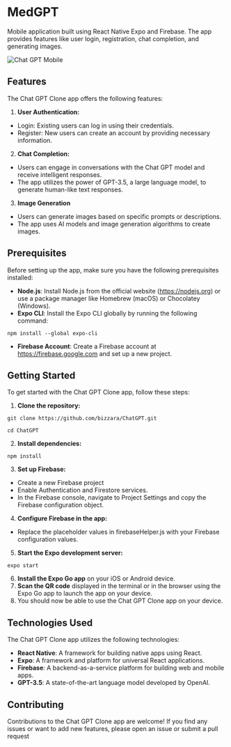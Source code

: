 # MedGPT

Mobile application built using React Native Expo and Firebase. The app provides features like user login, registration, chat completion, and generating images.

![Chat GPT Mobile](https://i.ibb.co/RcNyyT6/chatgpt.png)

## Features

The Chat GPT Clone app offers the following features:

1. **User Authentication:**

-   Login: Existing users can log in using their credentials.
-   Register: New users can create an account by providing necessary information.

2. **Chat Completion:**

-   Users can engage in conversations with the Chat GPT model and receive intelligent responses.
-   The app utilizes the power of GPT-3.5, a large language model, to generate human-like text responses.

3. **Image Generation**

-   Users can generate images based on specific prompts or descriptions.
-   The app uses AI models and image generation algorithms to create images.

## Prerequisites

Before setting up the app, make sure you have the following prerequisites installed:

-   **Node.js**: Install Node.js from the official website (https://nodejs.org) or use a package manager like Homebrew (macOS) or Chocolatey (Windows).
-   **Expo CLI**: Install the Expo CLI globally by running the following command:

```shell
npm install --global expo-cli

```

-   **Firebase Account**: Create a Firebase account at https://firebase.google.com and set up a new project.

## Getting Started

To get started with the Chat GPT Clone app, follow these steps:

1. **Clone the repository:**

```shell
git clone https://github.com/bizzara/ChatGPT.git

cd ChatGPT
```

2. **Install dependencies:**

```shell
npm install
```

3. **Set up Firebase:**

-   Create a new Firebase project
-   Enable Authentication and Firestore services.
-   In the Firebase console, navigate to Project Settings and copy the Firebase configuration object.

4. **Configure Firebase in the app:**

-   Replace the placeholder values in firebaseHelper.js with your Firebase configuration values.

5. **Start the Expo development server:**

```shell
expo start
```

6. **Install the Expo Go app** on your iOS or Android device.
7. **Scan the QR code** displayed in the terminal or in the browser using the Expo Go app to launch the app on your device.
8. You should now be able to use the Chat GPT Clone app on your device.

## Technologies Used

The Chat GPT Clone app utilizes the following technologies:

-   **React Native**: A framework for building native apps using React.
-   **Expo**: A framework and platform for universal React applications.
-   **Firebase**: A backend-as-a-service platform for building web and mobile apps.
-   **GPT-3.5**: A state-of-the-art language model developed by OpenAI.

## Contributing

Contributions to the Chat GPT Clone app are welcome! If you find any issues or want to add new features, please open an issue or submit a pull request

